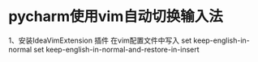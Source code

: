# pycharm使用vim自动切换输入法
1、安装IdeaVimExtension 插件
在vim配置文件中写入
set keep-english-in-normal
set keep-english-in-normal-and-restore-in-insert
